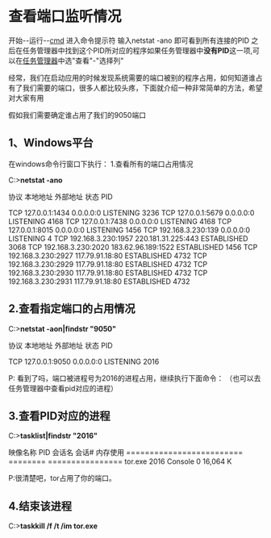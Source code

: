 # 查看端口监听情况   

 开始--运行--[cmd](https://so.csdn.net/so/search?q=cmd&spm=1001.2101.3001.7020) 进入命令提示符 输入netstat -ano 即可看到所有连接的PID 之后在任务管理器中找到这个PID所对应的程序如果任务管理器中**没有PID**这一项,可以在[任务管理器](https://so.csdn.net/so/search?q=任务管理器&spm=1001.2101.3001.7020)中选"查看"-"选择列" 

​     经常，我们在启动应用的时候发现系统需要的端口被别的程序占用，如何知道谁占有了我们需要的端口，很多人都比较头疼，下面就介绍一种非常简单的方法，希望对大家有用 

 假如我们需要确定谁占用了我们的9050端口 

##  1、Windows平台 

 在windows命令行窗口下执行： 
 1.查看所有的端口占用情况

C:\>**netstat -ano**

 协议  本地地址           外部地址        状态          PID

 TCP  127.0.0.1:1434     0.0.0.0:0       LISTENING    3236
  TCP  127.0.0.1:5679     0.0.0.0:0       LISTENING    4168
  TCP  127.0.0.1:7438     0.0.0.0:0       LISTENING    4168
  TCP  127.0.0.1:8015     0.0.0.0:0       LISTENING    1456
  TCP  192.168.3.230:139   0.0.0.0:0       LISTENING    4
  TCP  192.168.3.230:1957   220.181.31.225:443   ESTABLISHED   3068
  TCP  192.168.3.230:2020   183.62.96.189:1522   ESTABLISHED   1456
  TCP  192.168.3.230:2927   117.79.91.18:80    ESTABLISHED   4732
  TCP  192.168.3.230:2929   117.79.91.18:80    ESTABLISHED   4732
  TCP  192.168.3.230:2930   117.79.91.18:80    ESTABLISHED   4732
  TCP  192.168.3.230:2931   117.79.91.18:80    ESTABLISHED   4732

##  2.查看指定端口的占用情况

 C:\>**netstat -aon|findstr "9050"** 

 协议  本地地址           外部地址        状态          PID

 TCP  127.0.0.1:9050     0.0.0.0:0       LISTENING    2016

P: 看到了吗，端口被进程号为2016的进程占用，继续执行下面命令： （也可以去任务管理器中查看pid对应的进程）

## 3.查看PID对应的进程

 C:\>**tasklist|findstr "2016"** 

 映像名称            PID 会话名       会话#    内存使用
  ========================= ======== ================
  tor.exe           2016 Console         0   16,064 K 

 P:很清楚吧，tor占用了你的端口。

## 4.结束该进程

C:\>**taskkill /f /t /im tor.exe** 